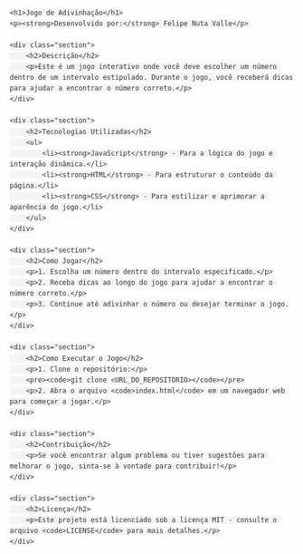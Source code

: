 <!DOCTYPE html>
<html lang="pt-br">
<head>
    <meta charset="UTF-8">
    <meta name="viewport" content="width=device-width, initial-scale=1.0">
    <title>README - Jogo de Adivinhação</title>
    <style>
        body {
            font-family: Arial, sans-serif;
            line-height: 1.6;
            margin: 20px;
            color: #333;
        }
        h1 {
            color: #0056b3;
        }
        h2 {
            color: #004080;
        }
        p {
            margin: 10px 0;
        }
        code {
            background: #f4f4f4;
            padding: 2px 4px;
            border-radius: 4px;
        }
        .section {
            margin-bottom: 20px;
        }
    </style>
</head>
<body>

    <h1>Jogo de Adivinhação</h1>
    <p><strong>Desenvolvido por:</strong> Felipe Nuta Valle</p>

    <div class="section">
        <h2>Descrição</h2>
        <p>Este é um jogo interativo onde você deve escolher um número dentro de um intervalo estipulado. Durante o jogo, você receberá dicas para ajudar a encontrar o número correto.</p>
    </div>

    <div class="section">
        <h2>Tecnologias Utilizadas</h2>
        <ul>
            <li><strong>JavaScript</strong> - Para a lógica do jogo e interação dinâmica.</li>
            <li><strong>HTML</strong> - Para estruturar o conteúdo da página.</li>
            <li><strong>CSS</strong> - Para estilizar e aprimorar a aparência do jogo.</li>
        </ul>
    </div>

    <div class="section">
        <h2>Como Jogar</h2>
        <p>1. Escolha um número dentro do intervalo especificado.</p>
        <p>2. Receba dicas ao longo do jogo para ajudar a encontrar o número correto.</p>
        <p>3. Continue até adivinhar o número ou desejar terminar o jogo.</p>
    </div>

    <div class="section">
        <h2>Como Executar o Jogo</h2>
        <p>1. Clone o repositório:</p>
        <pre><code>git clone <URL_DO_REPOSITORIO></code></pre>
        <p>2. Abra o arquivo <code>index.html</code> em um navegador web para começar a jogar.</p>
    </div>

    <div class="section">
        <h2>Contribuição</h2>
        <p>Se você encontrar algum problema ou tiver sugestões para melhorar o jogo, sinta-se à vontade para contribuir!</p>
    </div>

    <div class="section">
        <h2>Licença</h2>
        <p>Este projeto está licenciado sob a licença MIT - consulte o arquivo <code>LICENSE</code> para mais detalhes.</p>
    </div>

</body>
</html>
